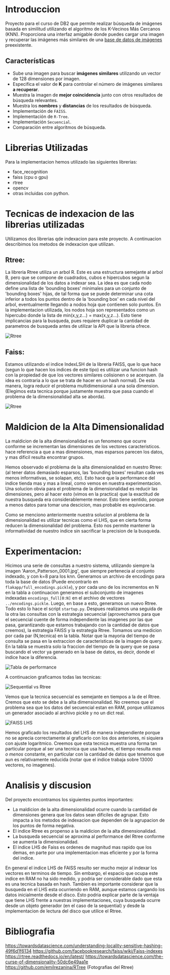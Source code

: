 
# Introduccion
Proyecto para el curso de DB2 que permite realizar búsqueda de imágenes basada en similitud utilizando el algoritmo de los K-Vecinos Más Cercanos (KNN). Proporciona una interfaz amigable donde puedes cargar una imagen y recuperar las imágenes más similares de una [base de datos de imágenes]((http://vis-www.cs.umass.edu/lfw/)) preexistente.

## Características

- Sube una imagen para buscar **imágenes similares** utilizando un vector de 128 dimensiones por imagen.
- Especifica el valor de **K** para controlar el número de imágenes similares **a recuperar**.
- Muestra la imagen de **mejor coincidencia** junto con otros resultados de búsqueda relevantes.
- Muestra los **nombres** y **distancias** de los resultados de búsqueda.
- Implementación de ```FAISS```.
- Implementación de ```R-Tree```.
- Implementación ```Secuencial```.
- Comparación entre algoritmos de búsqueda.

# Librerias Utilizadas

Para la implementacion hemos utilizado las siguientes librerias:

- face_recognition
- faiss (cpu o gpu)
- rtree
- opencv
- otras incluidas con python.
  
# Tecnicas de indexacion de las librerias utilizadas

Utilizamos dos librerias qde indexacion para este proyecto. A continuacion describimos los metodos de indexacion que utilizan.

## Rtree:
La libreria Rtree utiliza un arbol R. Este es una estructura semejante al arbol B, pero que se compone de cuadrados, cubos e hipercubos segun la dimensionalidad de los datos a indexar sea. La idea es que cada nodo define una lista de 'bounding boxes' minimales para un conjunto de 'bounding boxes' hijas, de tal forma que se puede determinar una cota inferior a todos los puntos dentro de la 'bounding box' en cada nivel del arbol, eventualmente llegando a nodos hoja que contienen solo puntos. En la implementacion utilizada, los nodos hoja son representados como un hipercubo donde la lista de min(x,y,z...) = max(x,y,z...). Esto tiene implicancias para la busqueda, pues requiere duplicar la cantidad de parametros de busqueda antes de utilizar la API que la libreria ofrece.

![Rtree ](rtree.png "Rtree")

## Faiss:
Estamos utilizando el indice IndexLSH de la libreria FAISS, que lo que hace (segun lo que hacen los indices de este tipo) es utilizar una funcion hash con la propiedad de que los vectores similares colisionen o se acerquen. (la idea es contraria a lo que se trata de hacer en un hash normal). De esta manera, logra reducir el problema multidimensional a una sola dimension. (Elegimos esta tecnica porque justamente muestra que pasa cuando el problema de la dimensionalidad alta se aborda).

![Rtree ](LHS.png "Rtree")

# Maldicion de la Alta Dimensionalidad

La maldicion de la alta dimensionalidad es un fenomeno que ocurre conforme se incrementan las dimensiones de los vectores caracteristicos. hace referencia a que a mas dimensiones, mas esparsos parecen los datos, y mas dificil resulta encontrar grupos.

Hemos observado el problema de la alta dimensionalidad en nuestro Rtree: (al tener datos demasiado esparsos, las 'bounding boxes' resultan cada ves menos informativas, se solapan, etc). Esto hace que la performance del indice tienda mas y mas a lineal, como vemos en nuestra experimentacion. Una solucion obvia para el problema de la dimensionalidad es reducir las dimensiones, pero al hacer esto (vimos en la practica) que la exactitud de nuestra busqueda era considerablemente menor. Esto tiene sentido, porque a menos datos para tomar una descicion, mas probable es equivocarse.

Como se menciono anteriormente nuestra solucion al problema de la dimensionalidad es utilizar tecnicas como el LHS, que en cierta forma reducen la dimensionalidad del problema. Esto nos permite mantener la informatividad de nuestro indice sin sacrificar la precision de la busqueda.

# Experimentacion:

Hicimos una serie de consultas a nuestro sistema, utilizando siempre la imagen 'Aaron_Patterson_0001.jpg', que siempre pertenecia al conjunto indexado, y con k=8 para los knn. Generamos un archivo de encodings para toda la base de datos (Puede encontrarlo en `flakapp/full_encodings.pickle`), y por cada uno de los incrementos en N en la tabla a continuacion generamos el subconjunto de imagenes indexadas `encodings_full[0:N]` en el archivo de vectores `../encodings.pickle`. Luego, en base a esto, generamos un nuevo Rtree. Todo esto lo hace el script `startup.py`. Despues realizamos una seguida de la otra las consultas con la estrategia secuencial (aprovechamos para que el secuencial cuente de forma independiente las imagenes por las que pasa, garantizando que estamos trabajando con la cantidad de datos que creemos), la estrategia FAISS y la estrategia Rtree. Tomamos una medicion por cada par (N,tecnica) en la tabla. Notar que la mayoria del tiempo de consulta se pasa en la extraccion de caracteristicas de la imagen de query. En la tabla se muestra solo la fraccion del tiempo de la query que se pasa buscando el vector ya generado en la base de datos, es decir, donde el indice hace la diferencia.

![Tabla de performance ](tabla.png "Tabla de Performances")

A continuacion graficamos todas las tecnicas:

![Sequential vs Rtree ](rtree_seq_perf.png "Sequential vs Rtree")

Vemos que la tecnica secuencial es semejante en tiempos a la de el Rtree. Cremos que esto se debe a la alta dimensionalidad. No creemos que el problema sea que los datos del secuencial estan en RAM, porque utilizamos un generador asociado al archivo pickle y no un dict real. 

![FAISS LHS ](FAISS_perf.png "LSH")

Hemos graficado los resultados del LHS de manera independiente porque no se aprecia correctamente al graficarlo con los dos anteriores, ni siquiera con ajuste logaritmico. Creemos que esta tecnica muestra una forma tan particular porque al ser una tecnica que usa hashes, el tiempo resulta *mas o menos* constante, en particular con la cantidad de datos que tenemos que aun es relativamente reducida (notar que el indice trabaja sobre 13000 vectores, no imagenes).

# Analisis y discusion

Del proyecto encontramos los siguientes puntos importantes:

- La maldicion de la alta dimensionalidad ocurre cuando la cantidad de dimensiones genera que los datos sean dificiles de agrupar. Esto impacta a los metodos de indexacion que dependen de la agrupacion de los puntos de forma negativa.
- El indice Rtree es propenso a la maldicion de la alta dimensionalidad.
- La busqueda secuencial se aproxima al performance del Rtree conforme se aumenta la dimensionalidad.
- El indice LHS de Faiss es ordenes de magnitud mas rapido que los demas, en parte por una implementacion mas eficiente y por la forma del indice.

En general el indice LHS de FAISS resulto ser mucho mejor al indexar los vectores en terminos de tiempo. Sin embargo, el espacio que ocupa este indice en RAM no ha sido medido, y podria ser considerable dado que esta es una tecnica basada en hash. Tambien es importante considerar que la busqueda en el LHS esta ocurriendo en RAM, aunque estamos cargando los datos inicialmente desde el disco. Esto podria explicar parte de la ventaja que tiene LHS frente a nuestras implementaciones, cuya busqueda ocurre desde un objeto generador (en el caso de la sequential) y desde la implementacion de lectura del disco que utilice el Rtree.

# Bibliografia
https://towardsdatascience.com/understanding-locality-sensitive-hashing-49f6d1f6134
https://github.com/facebookresearch/faiss/wiki/Faiss-indexes
https://rtree.readthedocs.io/en/latest/
https://towardsdatascience.com/the-curse-of-dimensionality-50dc6e49aa1e
https://github.com/emilrezanina/RTree (Fotografias del Rtree)